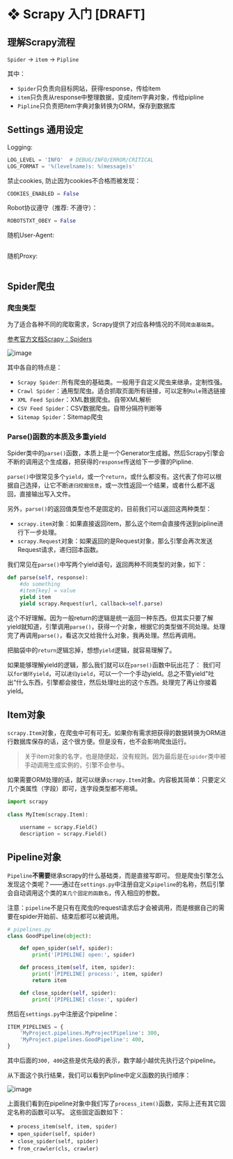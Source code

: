 # ❖ Scrapy 入门 [DRAFT]


## 理解Scrapy流程

`Spider` -> `item` -> `Pipline`

其中：
- `Spider`只负责向目标网站，获得response，传给item
- `item`只负责从response中整理数据，变成item字典对象，传给pipline
- `Pipline`只负责把item字典对象转换为ORM，保存到数据库





## Settings 通用设定

Logging:
```py
LOG_LEVEL = 'INFO'  # DEBUG/INFO/ERROR/CRITICAL
LOG_FORMAT = '%(levelname)s: %(message)s'
```

禁止cookies, 防止因为cookies不合格而被发现：
```py
COOKIES_ENABLED = False
```


Robot协议遵守（推荐: 不遵守）：
```py
ROBOTSTXT_OBEY = False

```

随机User-Agent:
```py

```


随机Proxy:
```py

```


## Spider爬虫


### 爬虫类型

为了适合各种不同的爬取需求，Scrapy提供了对应各种情况的不同`爬虫基础类`。

[参考官方文档Scrapy：Spiders](https://scrapy.readthedocs.io/en/latest/topics/spiders.html)

![image](https://user-images.githubusercontent.com/14041622/53234529-aae5ee80-36ca-11e9-8581-25092e90adde.png)

其中各自的特点是：
- `Scrapy Spider`: 所有爬虫的基础类。一般用于自定义爬虫来继承，定制性强。
- `Crawl Spider`：通用型爬虫。适合抓取页面所有链接，可以定制`Rule`筛选链接
- `XML Feed Spider`：XML数据爬虫。自带XML解析
- `CSV Feed Spider`：CSV数据爬虫。自带分隔符判断等
- `Sitemap Spider`：Sitemap爬虫



### Parse()函数的本质及多重yield

Spider类中的`parse()`函数，本质上是一个Generator生成器。然后Scrapy引擎会不断的调用这个生成器，把获得的`response`传送给下一步骤的Pipline.

`parse()`中很常见多个`yield`，或一个`return`，或什么都没有。这代表了你可以根据自己选择，让它不断`递归挖掘信息`，或一次性返回一个结果，或者什么都不返回，直接输出写入文件。

另外，`parse()`的返回值类型也不是固定的，目前我们可以返回这两种类型：
- `scrapy.item`对象：如果直接返回item，那么这个item会直接传送到pipline进行下一步处理。
- `scrapy.Request`对象：如果返回的是Request对象，那么引擎会再次发送Request请求，递归回本函数。

我们常见在`parse()`中写两个yield语句，返回两种不同类型的对象，如下：
```py
def parse(self, response):
    #do something
    #item[key] = value
    yield item
    yield scrapy.Request(url, callback=self.parse)
```

这个不好理解。因为一般return的逻辑是统一返回一种东西。但其实只要了解yield就知道，引擎调用`parse()`，获得一个对象，根据它的类型做不同处理。处理完了再调用`parse()`，看这次又给我什么对象，我再处理。然后再调用。

把脑袋中的`return`逻辑忘掉，想想`yield`逻辑，就容易理解了。

如果能够理解yield的逻辑，那么我们就可以在`parse()`函数中玩出花了：
我们可以`for循环yield`，可以`递归yield`，可以一个一个手动yield。总之不管yield"吐出“什么东西，引擎都会接住，然后处理吐出的这个东西。处理完了再让你接着yield。



## Item对象

`scrapy.Item`对象，在爬虫中可有可无。如果你有需求把获得的数据转换为ORM进行数据库保存的话，这个很方便。但是没有，也不会影响爬虫运行。

> 关于item对象的名字，也是随便起，没有规则。因为最后是在`spider`类中被手动调用生成实例的，引擎不会参与。

如果需要ORM处理的话，就可以继承`scrapy.Item`对象。内容极其简单：只要定义几个类属性（字段）即可，连字段类型都不用填。

```py
import scrapy
 
class MyItem(scrapy.Item):

    username = scrapy.Field()
    description = scrapy.Field()
```



## Pipeline对象

`Pipeline`**不需要**继承scrapy的什么基础类，而是直接写即可。
但是爬虫引擎怎么发现这个类呢？——通过在`settings.py`中注册自定义`pipeline`的名称，然后引擎会自动调用这个类的`某几个固定的函数名`，传入相应的参数。

注意：`pipeline`不是只有在爬虫的request请求后才会被调用，而是根据自己的需要在spider开始前、结束后都可以被调用。

```py
# pipelines.py
class GoodPipeline(object):

    def open_spider(self, spider):
        print('[PIPELINE] open:', spider)

    def process_item(self, item, spider):
        print('[PIPELINE] process:', item, spider)
        return item

    def close_spider(self, spider):
        print('[PIPELINE] close:', spider)

```

然后在`settings.py`中注册这个pipeline：
```py
ITEM_PIPELINES = {
    'MyProject.pipelines.MyProjectPipeline': 300,
    'MyProject.pipelines.GoodPipeline': 400,
}
```
其中后面的`300, 400`这些是优先级的表示，数字越小越优先执行这个pipeline。


从下面这个执行结果，我们可以看到Pipline中定义函数的执行顺序：

![image](https://user-images.githubusercontent.com/14041622/53245888-0b385880-36ea-11e9-91a3-a8cda16dc076.png)


上面我们看到在pipeline对象中我们写了`process_item()`函数，实际上还有其它固定名称的函数可以写。
这些固定函数如下：
- `process_item(self, item, spider)`
- `open_spider(self, spider)`
- `close_spider(self, spider)`
- `from_crawler(cls, crawler)`

